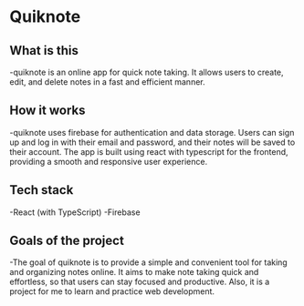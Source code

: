 # Quiknote

## What is this

-quiknote is an online app for quick note taking. It allows users to create, edit, and delete notes in a fast and efficient manner.
## How it works

-quiknote uses firebase for authentication and data storage. Users can sign up and log in
with their email and password, and their notes will be saved to their account. The app is built using react with typescript for the frontend, providing a smooth and responsive user experience.

## Tech stack

-React (with TypeScript)
-Firebase

## Goals of the project

-The goal of quiknote is to provide a simple and convenient tool for taking and organizing notes online. It aims to make note taking quick and effortless, so that users can stay focused and productive. Also, it is a project for me to learn and practice web development.
